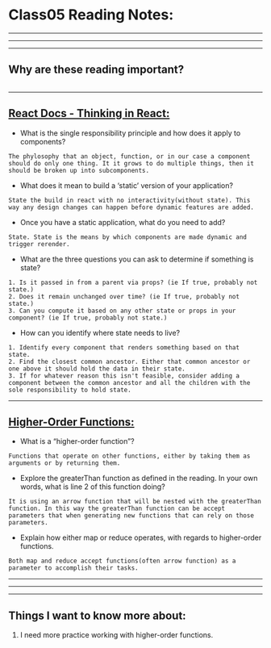 # **Class05 Reading Notes:**
---
---
---
## Why are these reading important?

```
```

---

## [**React Docs - Thinking in React:**](https://reactjs.org/docs/thinking-in-react.html)

* What is the single responsibility principle and how does it apply to components?

```
The phylosophy that an object, function, or in our case a component should do only one thing. It it grows to do multiple things, then it should be broken up into subcomponents.
```

* What does it mean to build a ‘static’ version of your application?

```
State the build in react with no interactivity(without state). This way any design changes can happen before dynamic features are added.
```

* Once you have a static application, what do you need to add?

```
State. State is the means by which components are made dynamic and trigger rerender.
```

* What are the three questions you can ask to determine if something is state?

```
1. Is it passed in from a parent via props? (ie If true, probably not state.)
2. Does it remain unchanged over time? (ie If true, probably not state.)
3. Can you compute it based on any other state or props in your component? (ie If true, probably not state.)
```

* How can you identify where state needs to live?

```
1. Identify every component that renders something based on that state.
2. Find the closest common ancestor. Either that common ancestor or one above it should hold the data in their state.
3. If for whatever reason this isn't feasible, consider adding a component between the common ancestor and all the children with the sole responsibility to hold state.
```

---

## [**Higher-Order Functions:**](https://eloquentjavascript.net/05_higher_order.html#h_xxCc98lOBK)

* What is a “higher-order function”?

```
Functions that operate on other functions, either by taking them as arguments or by returning them.
```

* Explore the greaterThan function as defined in the reading. In your own words, what is line 2 of this function doing?

```
It is using an arrow function that will be nested with the greaterThan function. In this way the greaterThan function can be accept parameters that when generating new functions that can rely on those parameters.
```

* Explain how either map or reduce operates, with regards to higher-order functions.

```
Both map and reduce accept functions(often arrow function) as a parameter to accomplish their tasks.
```

---
---
---
## **Things I want to know more about:**

1. I need more practice working with higher-order functions.

